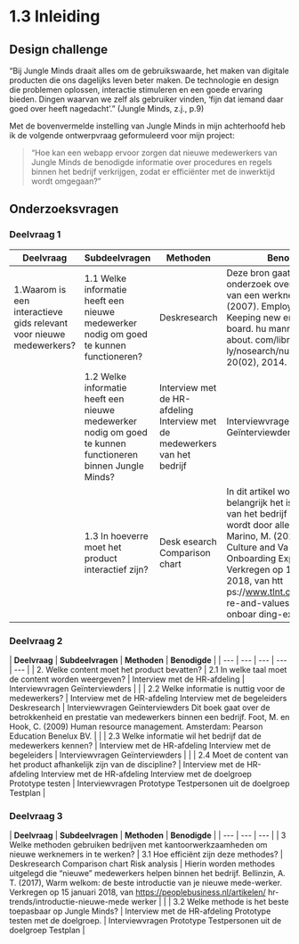 # 1.3 Inleiding

## Design challenge

“Bij Jungle Minds draait alles om de gebruikswaarde, het maken van digitale producten die ons dagelijks leven beter maken. De technologie en design die problemen oplossen, interactie stimuleren en een goede ervaring bieden. Dingen waarvan we zelf als gebruiker vinden, ‘fijn dat iemand daar goed over heeft nagedacht’.” \(Jungle Minds, z.j., p.9\) 

Met de bovenvermelde instelling van Jungle Minds in mijn achterhoofd heb ik de volgende ontwerpvraag geformuleerd voor mijn project: 

> “Hoe kan een webapp ervoor zorgen dat nieuwe medewerkers van Jungle Minds de benodigde informatie over procedures en regels binnen het bedrijf verkrijgen, zodat er efficiënter met de inwerktijd wordt omgegaan?”

## Onderzoeksvragen

### Deelvraag 1

| **Deelvraag**  | **Subdeelvragen**  | **Methoden**  | **Benodigde**  |
| --- | --- | --- | --- |
| 1.Waarom is een interactieve gids relevant voor nieuwe medewerkers?  |  1.1 Welke informatie heeft een nieuwe medewerker nodig om goed te kunnen functioneren?   |  Deskresearch   |  Deze bron gaat over een onderzoek over de oriëntatie van een werknemer. Brown, J. \(2007\). Employee orientation: Keeping new employees on board. hu manresources. about. com/library/week ly/nosearch/nuc042102a.htm, 20\(02\), 2014.   |
|  |  1.2 Welke informatie heeft een nieuwe medewerker nodig om goed te kunnen functioneren binnen Jungle Minds?   |  Interview met de HR-afdeling Interview met de medewerkers van het bedrijf   |  Interviewvragen Geïnterviewders   |
|  |  1.3 In hoeverre moet het product interactief zijn?   |  Desk esearch Comparison chart   |  In dit artikel wordt verteld hoe belangrijk het is dat de cultuur van het bedrijf be grepen wordt door alle medewerkers. Marino, M. \(2016\). How Culture and Va lues Fit Into the Onboarding Experience. Verkregen op 15 januari 2018, van htt ps://www.tlnt.com/how-cultu re-and-values-fit-into-the-onboar ding-experience/  |

### Deelvraag 2

| **Deelvraag**  | **Subdeelvragen**  | **Methoden**  | **Benodigde**  |
| --- | --- | --- | --- | --- |
| 2. Welke content moet het product bevatten?  |  2.1 In welke taal moet de content worden weergeven?   |  Interview met de HR-afdeling   |  Interviewvragen Geïnterviewders   |
|  |  2.2 Welke informatie is nuttig voor de medewerkers?   |  Interview met de HR-afdeling Interview met de begeleiders Deskresearch   |  Interviewvragen Geïnterviewders Dit boek gaat over de betrokkenheid en prestatie van medewerkers binnen een bedrijf. Foot, M. en Hook, C. \(2009\) Human resource management. Amsterdam: Pearson Education Benelux BV.   |
|  |  2.3 Welke informatie wil het bedrijf dat de medewerkers kennen?   |  Interview met de HR-afdeling Interview met de begeleiders   |  Interviewvragen Geïnterviewders   |
|  |  2.4 Moet de content van het product afhankelijk zijn van de discipline?   |  Interview met de HR-afdeling Interview met de HR-afdeling Interview met de doelgroep Prototype testen   |  Interviewvragen Prototype Testpersonen uit de doelgroep Testplan  |

### Deelvraag 3 

| **Deelvraag** | **Subdeelvragen**  | **Methoden**  | **Benodigde**  |
| --- | --- | --- |
| 3 Welke methoden gebruiken bedrijven met kantoorwerkzaamheden om nieuwe werknemers in te werken?  |  3.1 Hoe efficiënt zijn deze methodes?   |  Deskresearch Comparison chart Risk analysis   |  Hierin worden methodes uitgelegd die “nieuwe” medewerkers helpen binnen het bedrijf. Bellinzin, A. T. \(2017\), Warm welkom: de beste introductie van je nieuwe mede-werker. Verkregen op 15 januari 2018, van https://peoplebusiness.nl/artikelen/ hr-trends/introductie-nieuwe-mede werker   |
|  |  3.2 Welke methode is het beste toepasbaar op Jungle Minds?   |  Interview met de HR-afdeling Prototype testen met de doelgroep.   |  Interviewvragen Prototype Testpersonen uit de doelgroep Testplan  |

